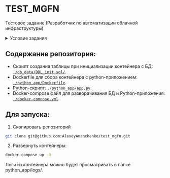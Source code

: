 # TEST_MGFN
Тестовое задание (Разработчик по автоматизации облачной инфраструктуры)

<details>
<summary>Условие задания</summary>

Стек: Python, Docker.
Создать git проект, в котором должно быть 2 docker контейнера:
+ скрипт python;
+ БД (postgreSQL).

Алгоритм взаимодействия.
Скрипт каждую минуту отправляет данные в БД cо сгенерированными данными.
Пример данных:
+ "id": id записи (инкремент);
+ "data": сгенерированная строка данных;
+ "date": текущая дата и время.

Скрипт логирует свои действия.
При достижении в таблице БД 30 строк, таблица должна очищаться и вновь пришедшие данные должны быть записаны 1й строчкой. (Можно реализовать на уровне БД или на уровне скрипта)
Проект разворачивается с помощью docker compose.

</details>

## Содержание репозитория:

- Скрипт создания таблицы при инициализации контейнера с БД: <code>[./db_data/DDL_init.sql/](https://github.com/AlexeyAnanchenko/test_mgfn/blob/main/db_data/DDL_init.sql)</code>.
- Dockerfile для сбора контейнера с python-приложением: <code>[./python_app/Dockerfile](https://github.com/AlexeyAnanchenko/test_mgfn/blob/main/python_app/Dockerfile)</code>.
- Python-скрипт: <code>[./python_app/app.py](https://github.com/AlexeyAnanchenko/test_mgfn/blob/main/python_app/app.py)</code>.
- Docker-compose файл для разворачивания БД и Python-приложения: <code>[./docker-compose.yml](https://github.com/AlexeyAnanchenko/test_mgfn/blob/main/docker-compose.yml)</code>.

## Для запуска:

1. Скопировать репозиторий
```sh
git clone git@github.com:AlexeyAnanchenko/test_mgfn.git
```

2. Развернуть контейнеры:

```sh
docker-compose up -d
```

Логи из контейнера можно будет просматривать в папке python_app/logs/.


